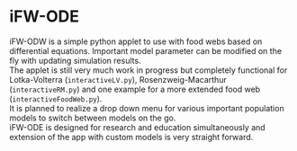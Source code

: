 # iFW-ODE
iFW-ODW is a simple python applet to use with food webs based on differential equations. Important model parameter can be modified on the fly with updating simulation results.  
The applet is still very much work in progress but completely functional for Lotka-Volterra (`interactiveLV.py`), Rosenzweig-Macarthur (`interactiveRM.py`) and one example for a more extended food web (`interactiveFoodWeb.py`).  
It is planned to realize a drop down menu for various important population models to switch between models on the go.  
iFW-ODE is designed for research and education simultaneously and extension of the app with custom models is very straight forward.
